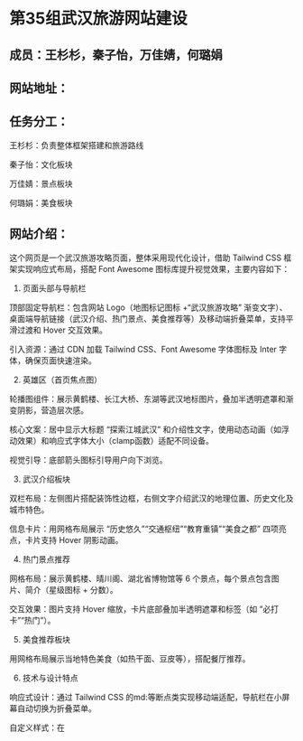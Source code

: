 # 第35组武汉旅游网站建设


## 成员：王杉杉，秦子怡，万佳婧，何璐娟


## 网站地址：

## 任务分工：


王杉杉：负责整体框架搭建和旅游路线


秦子怡：文化板块

万佳婧：景点板块

何璐娟：美食板块

## 网站介绍：


这个网页是一个武汉旅游攻略页面，整体采用现代化设计，借助 Tailwind CSS 框架实现响应式布局，搭配 Font Awesome 图标库提升视觉效果，主要内容如下：

1. 页面头部与导航栏


顶部固定导航栏：包含网站 Logo（地图标记图标 +“武汉旅游攻略” 渐变文字）、桌面端导航链接（武汉介绍、热门景点、美食推荐等）及移动端折叠菜单，支持平滑过渡和 Hover 交互效果。


引入资源：通过 CDN 加载 Tailwind CSS、Font Awesome 字体图标及 Inter 字体，确保页面快速渲染。


2. 英雄区（首页焦点图）


轮播图组件：展示黄鹤楼、长江大桥、东湖等武汉地标图片，叠加半透明遮罩和渐变阴影，营造层次感。


核心文案：居中显示大标题 “探索江城武汉” 和介绍性文字，使用动态动画（如浮动效果）和响应式字体大小（clamp函数）适配不同设备。


视觉引导：底部箭头图标引导用户向下浏览。


3. 武汉介绍板块


双栏布局：左侧图片搭配装饰性边框，右侧文字介绍武汉的地理位置、历史文化及城市特色。


信息卡片：用网格布局展示 “历史悠久”“交通枢纽”“教育重镇”“美食之都” 四项亮点，卡片支持 Hover 阴影动画。


4. 热门景点推荐


网格布局：展示黄鹤楼、晴川阁、湖北省博物馆等 6 个景点，每个景点包含图片、简介（星级图标 + 分数）。


交互效果：图片支持 Hover 缩放，卡片底部叠加半透明遮罩和标签（如 “必打卡”“热门”）。


5. 美食推荐板块


用网格布局展示当地特色美食（如热干面、豆皮等），搭配餐厅推荐。


6. 技术与设计特点


响应式设计：通过 Tailwind CSS 的md:等断点类实现移动端适配，导航栏在小屏幕自动切换为折叠菜单。


自定义样式：在<style>标签中定义@layer utilities自定义类（如滚动条隐藏、文字阴影、浮动动画），提升页面个性化。


性能优化：使用 CDN 加速资源加载，图片采用相对路径（如images/文件夹），未滥用复杂特效以保持加载速度。


总结


页面以简洁明快的设计呈现武汉旅游核心信息，重点突出景点特色和视觉体验，适合作为旅游指南的基础框架，后续可进一步填充美食详情、行程规划等内容，并通过动态数据或交互功能增强实用性。

 ## 知识运用

一、HTML 基础结构与语义化

1. 文档声明与元标签

通过<meta charset="UTF-8">设置字符编码，<meta name="viewport" content="width=device-width, initial-scale=1.0">实现移动端适配。

2. 语义化标签

 头部导航：<header>包裹导航栏，<nav>定义导航区域，包含<a>链接和图标，结构清晰。
 
 内容分区：多个<section>标签划分不同板块（如武汉介绍、景点、美食等），每个板块通过id属性（如id="about"）实现锚点跳转。
 
 页脚：<footer>标签包含版权信息和联系方式，符合语义化规范。
 
4. 资源引入
 CSS 框架：通过<script src="https://cdn.tailwindcss.com"></script>加载 Tailwind CSS 核心文件。

 图标库：引入 Font Awesome 6.7.2 字体图标库（<linkhref="https://cdnjs.cloudflare.com/ajax/libs/font-awesome/6.7.2/css/all.min.css">），用于导航栏、景点标签等图标（如fa-solid fa-map-marker-alt）。

 自定义字体：通过 Google Fonts 引入 Inter 字体（<link href="https://fonts.googleapis.com/css2?family=Inter">），并在 Tailwind 中配置为默认字体（font-inter类）。
 
二、Tailwind CSS 框架的核心应用

1. 响应式布局与断点

通过md:、lg:等断点类实现不同屏幕尺寸的布局切换：

导航栏：桌面端（md:flex）显示水平菜单，移动端（md:hidden）隐藏并切换为折叠菜单。

网格布局：景点板块使用grid-cols-1 md:grid-cols-2 lg:grid-cols-3，在小屏单栏显示，中屏双栏，大屏三栏。

2. 容器与间距

页面内容通过.container mx-auto类实现水平居中，内边距通过px-4 md:px-8（小屏 4px，中屏 8px）适配不同屏幕

板块间距：py-20（上下内边距 20px）用于各<section>的垂直间距，gap-8控制网格卡片之间的间隙。

3. 颜色与主题配置
   
自定义颜色：在 Tailwind 配置中扩展primary（#165DFF）、secondary（#FF7D00）等颜色，并应用于文字、边框和背景（如text-primary、bg-secondary/90）。

使用 CSS clamp 函数实现响应式字体大小，随屏幕宽度动态调整。

5. 组件交互与动画

导航链接使用border border-gray-200 rounded-lg hover:border-primary/50 hover:bg-primary/5，实现 Hover 时边框颜色变化和背景色半透明效果。

卡片交互：景点卡片使用hover:shadow-xl transition-all duration-300 transform hover:-translate-y-2，Hover 时阴影变大、轻微上移，过渡动画持续 300ms。
 
6. 自定义公用类（@layer utilities）
   
在<style type="text/tailwindcss">中定义以下自定义样式：

文字阴影：.text-shadow和.text-shadow-lg，为标题和段落添加不同强度的阴影，提升立体感。

浮动动画：.animate-float通过@keyframes float实现元素上下浮动动画，应用于英雄区标题。

滚动条隐藏：.scrollbar-hide通过::-webkit-scrollbar等属性隐藏浏览器滚动条，保持页面简洁。
 
三、CSS3 与视觉效果

1. 背景与遮罩
   
英雄区轮播图叠加bg-white/20（20% 透明度白色遮罩）和bg-gradient-to-t from-black/70 to-transparent（底部黑色渐变遮罩），增强文字可读性。

 导航栏使用bg-white/90 backdrop-blur-md实现半透明白色背景和毛玻璃模糊效果，适配滚动时的视觉变化。
 
2. 图片处理

图片使用object-cover属性确保在固定容器内完整显示，避免拉伸变形（如景点卡片图片h-64 object-cover）

四、JavaScript 交互逻辑

1. 导航栏滚动效果
   
通过 JS 监听窗口滚动事件，当滚动距离超过 100px 时，为导航栏添加bg-white shadow-md类（白色背景 + 阴影），提升悬浮感；滚动距离不足时移除类，恢复透明背景。

点击汉堡图标时，通过 JS 切换移动端菜单的hidden类，实现菜单展开 / 收起，并动态改变图标（fa-bars与fa-times切换）。

所有锚点链接（如href="#about"）通过 JS 实现平滑滚动，滚动时自动调整偏移量（offsetTop - 80），避免被固定导航栏遮挡。

总结

该网页综合运用HTML 语义化、Tailwind CSS 响应式布局与自定义主题、CSS3 动画与视觉效果、JavaScript 交互逻辑及字体图标资源整合等知识点，实现了美观且功能完整的旅游攻略展示。

 

 

